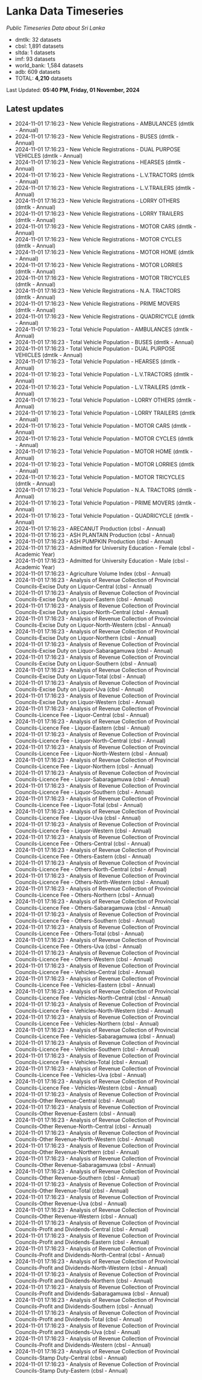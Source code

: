 # Lanka Data Timeseries
*Public Timeseries Data about Sri Lanka*

* dmtlk: 32 datasets
* cbsl: 1,891 datasets
* sltda: 1 datasets
* imf: 93 datasets
* world_bank: 1,584 datasets
* adb: 609 datasets
* TOTAL: **4,210** datasets

Last Updated: **05:40 PM, Friday, 01 November, 2024**

## Latest updates

* 2024-11-01 17:16:23 - New Vehicle Registrations - AMBULANCES (dmtlk - Annual)
* 2024-11-01 17:16:23 - New Vehicle Registrations - BUSES (dmtlk - Annual)
* 2024-11-01 17:16:23 - New Vehicle Registrations - DUAL PURPOSE VEHICLES (dmtlk - Annual)
* 2024-11-01 17:16:23 - New Vehicle Registrations - HEARSES (dmtlk - Annual)
* 2024-11-01 17:16:23 - New Vehicle Registrations - L.V.TRACTORS (dmtlk - Annual)
* 2024-11-01 17:16:23 - New Vehicle Registrations - L.V.TRAILERS (dmtlk - Annual)
* 2024-11-01 17:16:23 - New Vehicle Registrations - LORRY OTHERS (dmtlk - Annual)
* 2024-11-01 17:16:23 - New Vehicle Registrations - LORRY TRAILERS (dmtlk - Annual)
* 2024-11-01 17:16:23 - New Vehicle Registrations - MOTOR CARS (dmtlk - Annual)
* 2024-11-01 17:16:23 - New Vehicle Registrations - MOTOR CYCLES (dmtlk - Annual)
* 2024-11-01 17:16:23 - New Vehicle Registrations - MOTOR HOME (dmtlk - Annual)
* 2024-11-01 17:16:23 - New Vehicle Registrations - MOTOR LORRIES (dmtlk - Annual)
* 2024-11-01 17:16:23 - New Vehicle Registrations - MOTOR TRICYCLES (dmtlk - Annual)
* 2024-11-01 17:16:23 - New Vehicle Registrations - N.A. TRACTORS (dmtlk - Annual)
* 2024-11-01 17:16:23 - New Vehicle Registrations - PRIME MOVERS (dmtlk - Annual)
* 2024-11-01 17:16:23 - New Vehicle Registrations - QUADRICYCLE (dmtlk - Annual)
* 2024-11-01 17:16:23 - Total Vehicle Population - AMBULANCES (dmtlk - Annual)
* 2024-11-01 17:16:23 - Total Vehicle Population - BUSES (dmtlk - Annual)
* 2024-11-01 17:16:23 - Total Vehicle Population - DUAL PURPOSE VEHICLES (dmtlk - Annual)
* 2024-11-01 17:16:23 - Total Vehicle Population - HEARSES (dmtlk - Annual)
* 2024-11-01 17:16:23 - Total Vehicle Population - L.V.TRACTORS (dmtlk - Annual)
* 2024-11-01 17:16:23 - Total Vehicle Population - L.V.TRAILERS (dmtlk - Annual)
* 2024-11-01 17:16:23 - Total Vehicle Population - LORRY OTHERS (dmtlk - Annual)
* 2024-11-01 17:16:23 - Total Vehicle Population - LORRY TRAILERS (dmtlk - Annual)
* 2024-11-01 17:16:23 - Total Vehicle Population - MOTOR CARS (dmtlk - Annual)
* 2024-11-01 17:16:23 - Total Vehicle Population - MOTOR CYCLES (dmtlk - Annual)
* 2024-11-01 17:16:23 - Total Vehicle Population - MOTOR HOME (dmtlk - Annual)
* 2024-11-01 17:16:23 - Total Vehicle Population - MOTOR LORRIES (dmtlk - Annual)
* 2024-11-01 17:16:23 - Total Vehicle Population - MOTOR TRICYCLES (dmtlk - Annual)
* 2024-11-01 17:16:23 - Total Vehicle Population - N.A. TRACTORS (dmtlk - Annual)
* 2024-11-01 17:16:23 - Total Vehicle Population - PRIME MOVERS (dmtlk - Annual)
* 2024-11-01 17:16:23 - Total Vehicle Population - QUADRICYCLE (dmtlk - Annual)
* 2024-11-01 17:16:23 - ARECANUT Production (cbsl - Annual)
* 2024-11-01 17:16:23 - ASH PLANTAIN Production (cbsl - Annual)
* 2024-11-01 17:16:23 - ASH PUMPKIN Production (cbsl - Annual)
* 2024-11-01 17:16:23 - Admitted for University Education - Female (cbsl - Academic Year)
* 2024-11-01 17:16:23 - Admitted for University Education - Male (cbsl - Academic Year)
* 2024-11-01 17:16:23 - Agriculture Volume Index (cbsl - Annual)
* 2024-11-01 17:16:23 - Analysis of Revenue Collection of Provincial Councils-Excise Duty on Liquor-Central (cbsl - Annual)
* 2024-11-01 17:16:23 - Analysis of Revenue Collection of Provincial Councils-Excise Duty on Liquor-Eastern (cbsl - Annual)
* 2024-11-01 17:16:23 - Analysis of Revenue Collection of Provincial Councils-Excise Duty on Liquor-North-Central (cbsl - Annual)
* 2024-11-01 17:16:23 - Analysis of Revenue Collection of Provincial Councils-Excise Duty on Liquor-North-Western (cbsl - Annual)
* 2024-11-01 17:16:23 - Analysis of Revenue Collection of Provincial Councils-Excise Duty on Liquor-Northern (cbsl - Annual)
* 2024-11-01 17:16:23 - Analysis of Revenue Collection of Provincial Councils-Excise Duty on Liquor-Sabaragamuwa (cbsl - Annual)
* 2024-11-01 17:16:23 - Analysis of Revenue Collection of Provincial Councils-Excise Duty on Liquor-Southern (cbsl - Annual)
* 2024-11-01 17:16:23 - Analysis of Revenue Collection of Provincial Councils-Excise Duty on Liquor-Total (cbsl - Annual)
* 2024-11-01 17:16:23 - Analysis of Revenue Collection of Provincial Councils-Excise Duty on Liquor-Uva (cbsl - Annual)
* 2024-11-01 17:16:23 - Analysis of Revenue Collection of Provincial Councils-Excise Duty on Liquor-Western (cbsl - Annual)
* 2024-11-01 17:16:23 - Analysis of Revenue Collection of Provincial Councils-Licence Fee - Liquor-Central (cbsl - Annual)
* 2024-11-01 17:16:23 - Analysis of Revenue Collection of Provincial Councils-Licence Fee - Liquor-Eastern (cbsl - Annual)
* 2024-11-01 17:16:23 - Analysis of Revenue Collection of Provincial Councils-Licence Fee - Liquor-North-Central (cbsl - Annual)
* 2024-11-01 17:16:23 - Analysis of Revenue Collection of Provincial Councils-Licence Fee - Liquor-North-Western (cbsl - Annual)
* 2024-11-01 17:16:23 - Analysis of Revenue Collection of Provincial Councils-Licence Fee - Liquor-Northern (cbsl - Annual)
* 2024-11-01 17:16:23 - Analysis of Revenue Collection of Provincial Councils-Licence Fee - Liquor-Sabaragamuwa (cbsl - Annual)
* 2024-11-01 17:16:23 - Analysis of Revenue Collection of Provincial Councils-Licence Fee - Liquor-Southern (cbsl - Annual)
* 2024-11-01 17:16:23 - Analysis of Revenue Collection of Provincial Councils-Licence Fee - Liquor-Total (cbsl - Annual)
* 2024-11-01 17:16:23 - Analysis of Revenue Collection of Provincial Councils-Licence Fee - Liquor-Uva (cbsl - Annual)
* 2024-11-01 17:16:23 - Analysis of Revenue Collection of Provincial Councils-Licence Fee - Liquor-Western (cbsl - Annual)
* 2024-11-01 17:16:23 - Analysis of Revenue Collection of Provincial Councils-Licence Fee - Others-Central (cbsl - Annual)
* 2024-11-01 17:16:23 - Analysis of Revenue Collection of Provincial Councils-Licence Fee - Others-Eastern (cbsl - Annual)
* 2024-11-01 17:16:23 - Analysis of Revenue Collection of Provincial Councils-Licence Fee - Others-North-Central (cbsl - Annual)
* 2024-11-01 17:16:23 - Analysis of Revenue Collection of Provincial Councils-Licence Fee - Others-North-Western (cbsl - Annual)
* 2024-11-01 17:16:23 - Analysis of Revenue Collection of Provincial Councils-Licence Fee - Others-Northern (cbsl - Annual)
* 2024-11-01 17:16:23 - Analysis of Revenue Collection of Provincial Councils-Licence Fee - Others-Sabaragamuwa (cbsl - Annual)
* 2024-11-01 17:16:23 - Analysis of Revenue Collection of Provincial Councils-Licence Fee - Others-Southern (cbsl - Annual)
* 2024-11-01 17:16:23 - Analysis of Revenue Collection of Provincial Councils-Licence Fee - Others-Total (cbsl - Annual)
* 2024-11-01 17:16:23 - Analysis of Revenue Collection of Provincial Councils-Licence Fee - Others-Uva (cbsl - Annual)
* 2024-11-01 17:16:23 - Analysis of Revenue Collection of Provincial Councils-Licence Fee - Others-Western (cbsl - Annual)
* 2024-11-01 17:16:23 - Analysis of Revenue Collection of Provincial Councils-Licence Fee - Vehicles-Central (cbsl - Annual)
* 2024-11-01 17:16:23 - Analysis of Revenue Collection of Provincial Councils-Licence Fee - Vehicles-Eastern (cbsl - Annual)
* 2024-11-01 17:16:23 - Analysis of Revenue Collection of Provincial Councils-Licence Fee - Vehicles-North-Central (cbsl - Annual)
* 2024-11-01 17:16:23 - Analysis of Revenue Collection of Provincial Councils-Licence Fee - Vehicles-North-Western (cbsl - Annual)
* 2024-11-01 17:16:23 - Analysis of Revenue Collection of Provincial Councils-Licence Fee - Vehicles-Northern (cbsl - Annual)
* 2024-11-01 17:16:23 - Analysis of Revenue Collection of Provincial Councils-Licence Fee - Vehicles-Sabaragamuwa (cbsl - Annual)
* 2024-11-01 17:16:23 - Analysis of Revenue Collection of Provincial Councils-Licence Fee - Vehicles-Southern (cbsl - Annual)
* 2024-11-01 17:16:23 - Analysis of Revenue Collection of Provincial Councils-Licence Fee - Vehicles-Total (cbsl - Annual)
* 2024-11-01 17:16:23 - Analysis of Revenue Collection of Provincial Councils-Licence Fee - Vehicles-Uva (cbsl - Annual)
* 2024-11-01 17:16:23 - Analysis of Revenue Collection of Provincial Councils-Licence Fee - Vehicles-Western (cbsl - Annual)
* 2024-11-01 17:16:23 - Analysis of Revenue Collection of Provincial Councils-Other Revenue-Central (cbsl - Annual)
* 2024-11-01 17:16:23 - Analysis of Revenue Collection of Provincial Councils-Other Revenue-Eastern (cbsl - Annual)
* 2024-11-01 17:16:23 - Analysis of Revenue Collection of Provincial Councils-Other Revenue-North-Central (cbsl - Annual)
* 2024-11-01 17:16:23 - Analysis of Revenue Collection of Provincial Councils-Other Revenue-North-Western (cbsl - Annual)
* 2024-11-01 17:16:23 - Analysis of Revenue Collection of Provincial Councils-Other Revenue-Northern (cbsl - Annual)
* 2024-11-01 17:16:23 - Analysis of Revenue Collection of Provincial Councils-Other Revenue-Sabaragamuwa (cbsl - Annual)
* 2024-11-01 17:16:23 - Analysis of Revenue Collection of Provincial Councils-Other Revenue-Southern (cbsl - Annual)
* 2024-11-01 17:16:23 - Analysis of Revenue Collection of Provincial Councils-Other Revenue-Total (cbsl - Annual)
* 2024-11-01 17:16:23 - Analysis of Revenue Collection of Provincial Councils-Other Revenue-Uva (cbsl - Annual)
* 2024-11-01 17:16:23 - Analysis of Revenue Collection of Provincial Councils-Other Revenue-Western (cbsl - Annual)
* 2024-11-01 17:16:23 - Analysis of Revenue Collection of Provincial Councils-Profit and Dividends-Central (cbsl - Annual)
* 2024-11-01 17:16:23 - Analysis of Revenue Collection of Provincial Councils-Profit and Dividends-Eastern (cbsl - Annual)
* 2024-11-01 17:16:23 - Analysis of Revenue Collection of Provincial Councils-Profit and Dividends-North-Central (cbsl - Annual)
* 2024-11-01 17:16:23 - Analysis of Revenue Collection of Provincial Councils-Profit and Dividends-North-Western (cbsl - Annual)
* 2024-11-01 17:16:23 - Analysis of Revenue Collection of Provincial Councils-Profit and Dividends-Northern (cbsl - Annual)
* 2024-11-01 17:16:23 - Analysis of Revenue Collection of Provincial Councils-Profit and Dividends-Sabaragamuwa (cbsl - Annual)
* 2024-11-01 17:16:23 - Analysis of Revenue Collection of Provincial Councils-Profit and Dividends-Southern (cbsl - Annual)
* 2024-11-01 17:16:23 - Analysis of Revenue Collection of Provincial Councils-Profit and Dividends-Total (cbsl - Annual)
* 2024-11-01 17:16:23 - Analysis of Revenue Collection of Provincial Councils-Profit and Dividends-Uva (cbsl - Annual)
* 2024-11-01 17:16:23 - Analysis of Revenue Collection of Provincial Councils-Profit and Dividends-Western (cbsl - Annual)
* 2024-11-01 17:16:23 - Analysis of Revenue Collection of Provincial Councils-Stamp Duty-Central (cbsl - Annual)
* 2024-11-01 17:16:23 - Analysis of Revenue Collection of Provincial Councils-Stamp Duty-Eastern (cbsl - Annual)